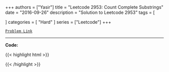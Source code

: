 
+++
authors = ["Yasir"]
title = "Leetcode 2953: Count Complete Substrings"
date = "2016-09-26"
description = "Solution to Leetcode 2953"
tags = [
    
]
categories = [
    "Hard"
]
series = ["Leetcode"]
+++



[`Problem Link`](https://leetcode.com/problems/count-complete-substrings/description/)

---

**Code:**

{{< highlight html >}}

{{< /highlight >}}

